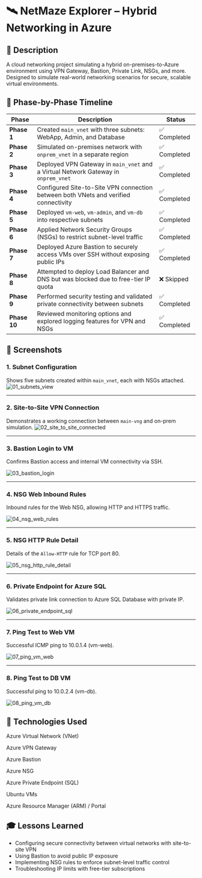 # 🛰️ NetMaze Explorer – Hybrid Networking in Azure
## 📌 Description
A cloud networking project simulating a hybrid on-premises-to-Azure environment using VPN Gateway, Bastion, Private Link, NSGs, and more. Designed to simulate real-world networking scenarios for secure, scalable virtual environments.
## 📅 Phase-by-Phase Timeline

| Phase       | Description                                                                                     | Status       |
|-------------|-------------------------------------------------------------------------------------------------|--------------|
| **Phase 1** | Created `main_vnet` with three subnets: WebApp, Admin, and Database                             | ✅ Completed |
| **Phase 2** | Simulated on-premises network with `onprem_vnet` in a separate region                           | ✅ Completed |
| **Phase 3** | Deployed VPN Gateway in `main_vnet` and a Virtual Network Gateway in `onprem_vnet`              | ✅ Completed |
| **Phase 4** | Configured Site-to-Site VPN connection between both VNets and verified connectivity             | ✅ Completed |
| **Phase 5** | Deployed `vm-web`, `vm-admin`, and `vm-db` into respective subnets                               | ✅ Completed |
| **Phase 6** | Applied Network Security Groups (NSGs) to restrict subnet-level traffic                         | ✅ Completed |
| **Phase 7** | Deployed Azure Bastion to securely access VMs over SSH without exposing public IPs              | ✅ Completed |
| **Phase 8** | Attempted to deploy Load Balancer and DNS but was blocked due to free-tier IP quota             | ❌ Skipped   |
| **Phase 9** | Performed security testing and validated private connectivity between subnets                   | ✅ Completed |
| **Phase 10**| Reviewed monitoring options and explored logging features for VPN and NSGs                      | ✅ Completed |

## 📸 Screenshots

### 1. Subnet Configuration
Shows five subnets created within `main_vnet`, each with NSGs attached.
![01_subnets_view](https://github.com/user-attachments/assets/83f1aed2-724a-49d7-9a57-d15f7461b408)


---

### 2. Site-to-Site VPN Connection
Demonstrates a working connection between `main-vng` and on-prem simulation.
![02_site_to_site_connected](https://github.com/user-attachments/assets/6ccbc795-c983-491d-a018-7041e7b2c5cf)


---

### 3. Bastion Login to VM
Confirms Bastion access and internal VM connectivity via SSH.

![03_bastion_login](https://github.com/user-attachments/assets/3843ae9e-2fe6-4e3f-9e3e-8a9a8e709dd4)


---

### 4. NSG Web Inbound Rules
Inbound rules for the Web NSG, allowing HTTP and HTTPS traffic.

![04_nsg_web_rules](https://github.com/user-attachments/assets/d225e081-06de-4751-92c5-7700a76d007b)


---

### 5. NSG HTTP Rule Detail
Details of the `Allow-HTTP` rule for TCP port 80.

![05_nsg_http_rule_detail](https://github.com/user-attachments/assets/173da9bf-7a50-48e1-a768-fee05f0ad334)

---

### 6. Private Endpoint for Azure SQL
Validates private link connection to Azure SQL Database with private IP.

![06_private_endpoint_sql](https://github.com/user-attachments/assets/a2e1cc37-d496-4024-a071-2e9413fcf207)

---

### 7. Ping Test to Web VM
Successful ICMP ping to 10.0.1.4 (vm-web).

![07_ping_vm_web](https://github.com/user-attachments/assets/80cb9750-4dbe-4f56-b00a-bfdfd82702f1)


---

### 8. Ping Test to DB VM
Successful ping to 10.0.2.4 (vm-db).

![08_ping_vm_db](https://github.com/user-attachments/assets/b5feeb0e-68de-401d-9d92-2e8c0f69d315)


## 🔧 Technologies Used
Azure Virtual Network (VNet)

Azure VPN Gateway

Azure Bastion

Azure NSG

Azure Private Endpoint (SQL)

Ubuntu VMs

Azure Resource Manager (ARM) / Portal

## 🎓 Lessons Learned

- Configuring secure connectivity between virtual networks with site-to-site VPN
- Using Bastion to avoid public IP exposure
- Implementing NSG rules to enforce subnet-level traffic control
- Troubleshooting IP limits with free-tier subscriptions


